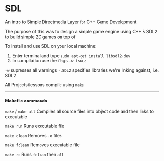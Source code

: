 # SDL
An intro to Simple Directmedia Layer for C++ Game Development

The purpose of this was to design a simple game engine using C++ & SDL2 to build simple 2D games on top of

To install and use SDL on  your local machine:

1. Enter terminal and type `sudo apt-get install libsdl2-dev`
2. In compilation use the flags `-w lSDL2`

`-w`              supresses all warnings
`-lSDL2`          specifies libraries we're linking against, i.e. SDL2

All Projects/lessons compile using `make`

---

#### Makefile commands

`make` / `make all`    Compiles all source files into object code and then links to executable

`make run`             Runs executable file

`make clean`           Removes `.o` files

`make fclean`          Removes executable file

`make re`              Runs `fclean` then `all` 
